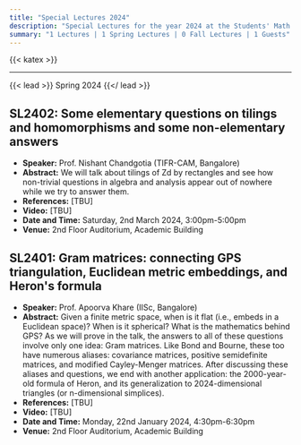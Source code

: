 ```yaml
---
title: "Special Lectures 2024"
description: "Special Lectures for the year 2024 at the Students' Math Club at Indian Statistical Institute, Bangalore."
summary: "1 Lectures | 1 Spring Lectures | 0 Fall Lectures | 1 Guests"
---
```


{{< katex >}}

---

{{< lead >}}
Spring 2024
{{</ lead >}}

## SL2402: Some elementary questions on tilings and homomorphisms and some non-elementary answers

- **Speaker:** Prof. Nishant Chandgotia (TIFR-CAM, Bangalore)
- **Abstract:** We will talk about tilings of Zd by rectangles and see how non-trivial questions in algebra and analysis appear out of nowhere while we try to answer them.
- **References:** [TBU]
- **Video:** [TBU]
- **Date and Time:** Saturday, 2nd March 2024, 3:00pm-5:00pm
- **Venue:** 2nd Floor Auditorium, Academic Building

## SL2401: Gram matrices: connecting GPS triangulation, Euclidean metric embeddings, and Heron's formula

- **Speaker:** Prof. Apoorva Khare (IISc, Bangalore)
- **Abstract:** Given a finite metric space, when is it flat (i.e., embeds in a Euclidean space)? When is it spherical? What is the mathematics behind GPS? As we will prove in the talk, the answers to all of these questions involve only one idea: Gram matrices. Like Bond and Bourne, these too have numerous aliases: covariance matrices, positive semidefinite matrices, and modified Cayley-Menger matrices. After discussing these aliases and questions, we end with another application: the 2000-year-old formula of Heron, and its generalization to 2024-dimensional triangles (or n-dimensional simplices).
- **References:** [TBU]
- **Video:** [TBU]
- **Date and Time:** Monday, 22nd January 2024, 4:30pm-6:30pm
- **Venue:** 2nd Floor Auditorium, Academic Building
